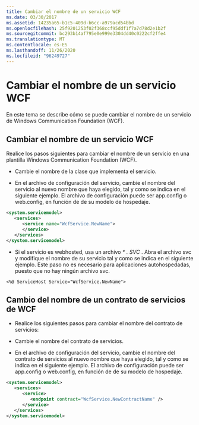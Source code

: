 ```yaml
---
title: Cambiar el nombre de un servicio WCF
ms.date: 03/30/2017
ms.assetid: 14235a65-b1c5-409d-b6cc-a979acd54bbd
ms.openlocfilehash: 25f9201253f02f368ccf95ddf1f7a7d78d2e1b2f
ms.sourcegitcommit: bc293b14af795e0e999e3304dd40c0222cf2ffe4
ms.translationtype: MT
ms.contentlocale: es-ES
ms.lasthandoff: 11/26/2020
ms.locfileid: "96249727"
---
```

# <a name="renaming-a-wcf-service"></a>Cambiar el nombre de un servicio WCF

En este tema se describe cómo se puede cambiar el nombre de un servicio de Windows Communication Foundation (WCF).  
  
## <a name="renaming-a-wcf-service"></a>Cambiar el nombre de un servicio WCF  

 Realice los pasos siguientes para cambiar el nombre de un servicio en una plantilla Windows Communication Foundation (WCF).  
  
- Cambie el nombre de la clase que implementa el servicio.  
  
- En el archivo de configuración del servicio, cambie el nombre del servicio al nuevo nombre que haya elegido, tal y como se indica en el siguiente ejemplo. El archivo de configuración puede ser app.config o web.config, en función de de su modelo de hospedaje.  
  
```xml  
<system.servicemodel>  
   <services>  
      <service name="WcfService.NewName">  
      </service>  
   </services>  
</system.servicemodel>  
```  
  
- Si el servicio es webhosted, usa un archivo *\* . SVC* . Abra el archivo svc y modifique el nombre de su servicio tal y como se indica en el siguiente ejemplo. Este paso no es necesario para aplicaciones autohospedadas, puesto que no hay ningún archivo svc.  
  
```aspx-csharp
<%@ ServiceHost Service="WcfService.NewName">  
```  
  
## <a name="renaming-a-wcf-service-contract"></a>Cambio del nombre de un contrato de servicios de WCF  
  
- Realice los siguientes pasos para cambiar el nombre del contrato de servicios:  
  
- Cambie el nombre del contrato de servicios.  
  
- En el archivo de configuración del servicio, cambie el nombre del contrato de servicios al nuevo nombre que haya elegido, tal y como se indica en el siguiente ejemplo. El archivo de configuración puede ser app.config o web.config, en función de de su modelo de hospedaje.  
  
```xml  
<system.servicemodel>  
   <services>  
      <service>  
         <endpoint contract="WcfService.NewContractName" />  
      </service>  
   </services>  
</system.servicemodel>  
```
